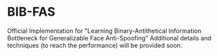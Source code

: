 # BIB-FAS
Official Implementation for "Learning Binary-Antithetical Information Bottleneck for Generalizable Face Anti-Spoofing"
Additional details and techniques (to reach the performance) will be provided soon.
